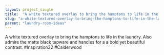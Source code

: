 ```yaml
---
layout: project_single
title:  "A white textured overlay to bring the hamptons to life in the laundry. Also admire the matte black tapware and handles for a a bold yet beautiful contrast. #Inspiration32 #Calderwood"
slug: "a-white-textured-overlay-to-bring-the-hamptons-to-life-in-the-laundry-also-admire"
parent: "laundry-room-ideas"
---
```

A white textured overlay to bring the hamptons to life in the laundry. Also admire the matte black tapware and handles for a a bold yet beautiful contrast. #Inspiration32 #Calderwood